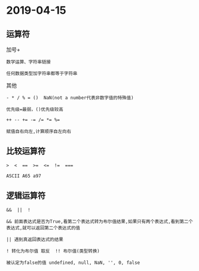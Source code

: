 # 2019-04-15

## 运算符

加号+

    数学运算、字符串链接

    任何数据类型加字符串都等于字符串

其他

    - * / % = ()  NaN(not a number代表非数字值的特殊值)

    优先级=最弱，()优先级较高

    ++ -- += -= /= *= %=

    赋值自右向左,计算顺序自左向右

## 比较运算符

    >  <  ==  >=  <=  !=  ===

    ASCII A65 a97

## 逻辑运算符

    &&  ||  !

    && 前面表达式是否为True,看第二个表达式转为布尔值结果,如果只有两个表达式,看到第二个表达式,就可以返回第二个表达式的值

    || 遇到真返回表达式的结果

    ! 转化为布尔值 取反  !! 布尔值(类型转换)

    被认定为false的值 undefined, null, NaN, '', 0, false
